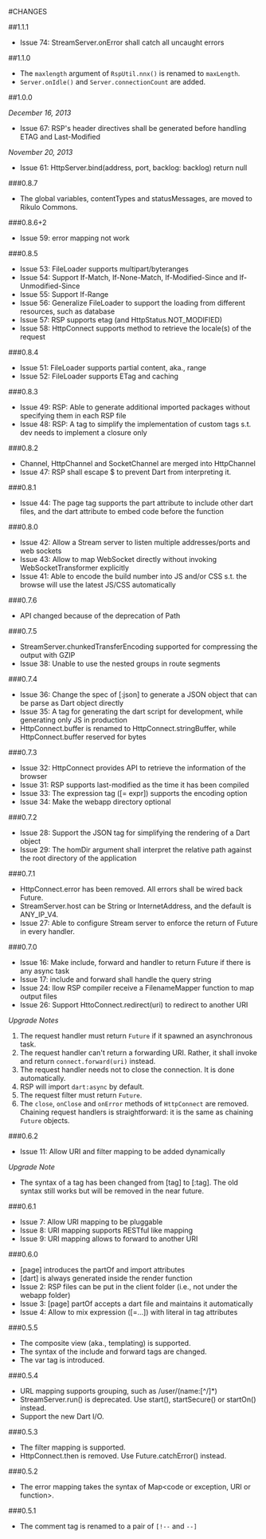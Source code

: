 #CHANGES

##1.1.1

* Issue 74: StreamServer.onError shall catch all uncaught errors

##1.1.0

* The `maxlength` argument of `RspUtil.nnx()` is renamed to `maxLength`.
* `Server.onIdle()` and `Server.connectionCount` are added.

##1.0.0

*December 16, 2013*

* Issue 67: RSP's header directives shall be generated before handling ETAG and Last-Modified

*November 20, 2013*

* Issue 61: HttpServer.bind(address, port, backlog: backlog) return null

###0.8.7

* The global variables, contentTypes and statusMessages, are moved to Rikulo Commons.

###0.8.6+2

* Issue 59: error mapping not work

###0.8.5

* Issue 53: FileLoader supports multipart/byteranges
* Issue 54: Support If-Match, If-None-Match, If-Modified-Since and If-Unmodified-Since
* Issue 55: Support If-Range
* Issue 56: Generalize FileLoader to support the loading from different resources, such as database
* Issue 57: RSP supports etag (and HttpStatus.NOT_MODIFIED)
* Issue 58: HttpConnect supports method to retrieve the locale(s) of the request

###0.8.4

* Issue 51: FileLoader supports partial content, aka., range
* Issue 52: FileLoader supports ETag and caching

###0.8.3

* Issue 49: RSP: Able to generate additional imported packages without specifying them in each RSP file
* Issue 48: RSP: A tag to simplify the implementation of custom tags s.t. dev needs to implement a closure only

###0.8.2

* Channel, HttpChannel and SocketChannel are merged into HttpChannel
* Issue 47: RSP shall escape $ to prevent Dart from interpreting it.

###0.8.1

* Issue 44: The page tag supports the part attribute to include other dart files, and the dart attribute to embed code before the function

###0.8.0

* Issue 42: Allow a Stream server to listen multiple addresses/ports and web sockets
* Issue 43: Allow to map WebSocket directly without invoking WebSocketTransformer explicitly
* Issue 41: Able to encode the build number into JS and/or CSS s.t. the browse will use the latest JS/CSS automatically

###0.7.6

* API changed because of the deprecation of Path

###0.7.5

* StreamServer.chunkedTransferEncoding supported for compressing the output with GZIP
* Issue 38: Unable to use the nested groups in route segments

###0.7.4

* Issue 36: Change the spec of [:json] to generate a JSON object that can be parse as Dart object directly
* Issue 35: A tag for generating the dart script for development, while generating only JS in production
* HttpConnect.buffer is renamed to HttpConnect.stringBuffer, while HttpConnect.buffer reserved for bytes

###0.7.3

* Issue 32: HttpConnect provides API to retrieve the information of the browser
* Issue 31: RSP supports last-modified as the time it has been compiled
* Issue 33: The expression tag ([= expr]) supports the encoding option
* Issue 34: Make the webapp directory optional

###0.7.2

* Issue 28: Support the JSON tag for simplifying the rendering of a Dart object
* Issue 29: The homDir argument shall interpret the relative path against the root directory of the application

###0.7.1

* HttpConnect.error has been removed. All errors shall be wired back Future.
* StreamServer.host can be String or InternetAddress, and the default is ANY_IP_V4.
* Issue 27: Able to configure Stream server to enforce the return of Future in every handler.

###0.7.0

* Issue 16: Make include, forward and handler to return Future if there is any async task
* Issue 17: include and forward shall handle the query string
* Issue 24: llow RSP compiler receive a FilenameMapper function to map output files
* Issue 26: Support HttoConnect.redirect(uri) to redirect to another URI

*Upgrade Notes*

1. The request handler must return `Future` if it spawned an asynchronous task.
2. The request handler can't return a forwarding URI. Rather, it shall invoke and return `connect.forward(uri)` instead.
3. The request handler needs not to close the connection. It is done automatically.
4. RSP will import `dart:async` by default.
5. The request filter must return `Future`.
6. The `close`, `onClose` and `onError` methods of `HttpConnect` are removed. Chaining request handlers is straightforward: it is the same as chaining `Future` objects.

###0.6.2

* Issue 11: Allow URI and filter mapping to be added dynamically

*Upgrade Note*

* The syntax of a tag has been changed from [tag] to [:tag]. The old syntax still works
but will be removed in the near future.

###0.6.1

* Issue 7: Allow URI mapping to be pluggable
* Issue 8: URI mapping supports RESTful like mapping
* Issue 9: URI mapping allows to forward to another URI

###0.6.0

* [page] introduces the partOf and import attributes
* [dart] is always generated inside the render function
* Issue 2: RSP files can be put in the client folder (i.e., not under the webapp folder)
* Issue 3: [page] partOf accepts a dart file and maintains it automatically
* Issue 4: Allow to mix expression ([=...]) with literal in tag attributes

###0.5.5

* The composite view (aka., templating) is supported.
* The syntax of the include and forward tags are changed.
* The var tag is introduced.

###0.5.4

* URL mapping supports grouping, such as /user/(name:[^/]*)
* StreamServer.run() is deprecated. Use start(), startSecure() or startOn() instead.
* Support the new Dart I/O.

###0.5.3

* The filter mapping is supported.
* HttpConnect.then is removed. Use Future.catchError() instead.

###0.5.2

* The error mapping takes the syntax of Map<code or exception, URI or function>.

###0.5.1

* The comment tag is renamed to a pair of `[!--` and `--]`
